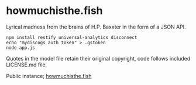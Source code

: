 # howmuchisthe.fish
Lyrical madness from the brains of H.P. Baxxter in the form of a JSON API.

```
npm install restify universal-analytics disconnect
echo "mydiscogs auth token" > .gstoken
node app.js
```

Quotes in the model file retain their original copyright, code follows included LICENSE.md file.

Public instance; [howmuchisthe.fish](http://howmuchisthe.fish)
